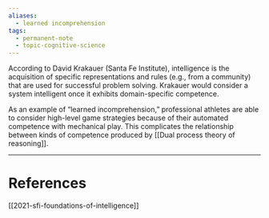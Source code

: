 ```yaml
---
aliases:
  - learned incomprehension
tags:
  - permanent-note
  - topic-cognitive-science
---
```

According to David Krakauer (Santa Fe Institute), intelligence is the acquisition of specific representations and rules (e.g., from a community) that are used for successful problem solving. Krakauer would consider a system intelligent once it exhibits domain-specific competence.

As an example of “learned incomprehension,” professional athletes are able to consider high-level game strategies because of their automated competence with mechanical play. This complicates the relationship between kinds of competence produced by [[Dual process theory of reasoning]].

---
# References 

[[2021-sfi-foundations-of-intelligence]]


